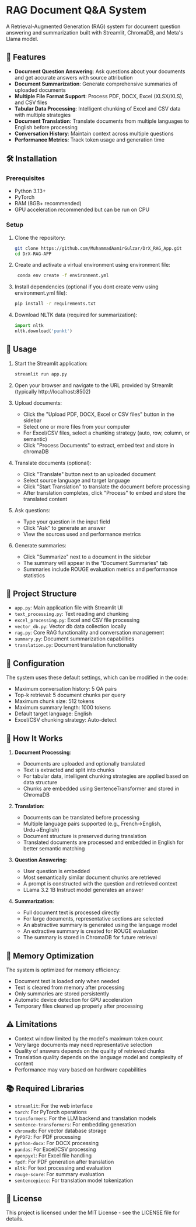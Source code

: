 # RAG Document Q&A System

A Retrieval-Augmented Generation (RAG) system for document question answering and summarization built with Streamlit, ChromaDB, and Meta's Llama model.

## 🌟 Features

- **Document Question Answering**: Ask questions about your documents and get accurate answers with source attribution
- **Document Summarization**: Generate comprehensive summaries of uploaded documents
- **Multiple File Format Support**: Process PDF, DOCX, Excel (XLSX/XLS), and CSV files
- **Tabular Data Processing**: Intelligent chunking of Excel and CSV data with multiple strategies
- **Document Translation**: Translate documents from multiple languages to English before processing
- **Conversation History**: Maintain context across multiple questions
- **Performance Metrics**: Track token usage and generation time

## 🛠️ Installation

### Prerequisites

- Python 3.13+
- PyTorch
- RAM (8GB+ recommended)
- GPU acceleration recommended but can be run on CPU

### Setup

1. Clone the repository:
   ```bash
   git clone https://github.com/MuhammadAamirGulzar/DrX_RAG_App.git
   cd DrX-RAG-APP
   ```

2. Create and activate a virtual environment using environment file:
   ```bash
    conda env create -f environment.yml
   ```

3. Install dependencies (optional if you dont create venv using environment.yml file):
   ```bash
   pip install -r requirements.txt
   ```

4. Download NLTK data (required for summarization):
   ```python
   import nltk
   nltk.download('punkt')
   ```

## 🚀 Usage

1. Start the Streamlit application:
   ```bash
   streamlit run app.py
   ```

2. Open your browser and navigate to the URL provided by Streamlit (typically http://localhost:8502)

3. Upload documents:
   - Click the "Upload PDF, DOCX, Excel or CSV files" button in the sidebar
   - Select one or more files from your computer
   - For Excel/CSV files, select a chunking strategy (auto, row, column, or semantic)
   - Click "Process Documents" to extract, embed text and store in chromaDB

4. Translate documents (optional):
   - Click "Translate" button next to an uploaded document
   - Select source language and target language
   - Click "Start Translation" to translate the document before processing
   - After translation completes, click "Process" to embed and store the translated content

5. Ask questions:
   - Type your question in the input field
   - Click "Ask" to generate an answer
   - View the sources used and performance metrics

6. Generate summaries:
   - Click "Summarize" next to a document in the sidebar
   - The summary will appear in the "Document Summaries" tab
   - Summaries include ROUGE evaluation metrics and performance statistics

## 🧩 Project Structure

- `app.py`: Main application file with Streamlit UI
- `text_processing.py`: Text reading and chunking
- `excel_processing.py`: Excel and CSV file processing
- `vector_db.py`: Vector db data collection locally
- `rag.py`: Core RAG functionality and conversation management
- `summary.py`: Document summarization capabilities
- `translation.py`: Document translation functionality

## 🔧 Configuration

The system uses these default settings, which can be modified in the code:

- Maximum conversation history: 5 QA pairs
- Top-k retrieval: 5 document chunks per query
- Maximum chunk size: 512 tokens
- Maximum summary length: 1000 tokens
- Default target language: English
- Excel/CSV chunking strategy: Auto-detect

## 🤔 How It Works

1. **Document Processing**:
   - Documents are uploaded and optionally translated
   - Text is extracted and split into chunks
   - For tabular data, intelligent chunking strategies are applied based on data structure
   - Chunks are embedded using SentenceTransformer and stored in ChromaDB

2. **Translation**:
   - Documents can be translated before processing
   - Multiple language pairs supported (e.g., French→English, Urdu→English)
   - Document structure is preserved during translation
   - Translated documents are processed and embedded in English for better semantic matching

3. **Question Answering**:
   - User question is embedded
   - Most semantically similar document chunks are retrieved
   - A prompt is constructed with the question and retrieved context
   - LLama 3.2 1B Instruct model generates an answer

4. **Summarization**:
   - Full document text is processed directly
   - For large documents, representative sections are selected
   - An abstractive summary is generated using the language model
   - An extractive summary is created for ROUGE evaluation
   - The summary is stored in ChromaDB for future retrieval

## 🔄 Memory Optimization

The system is optimized for memory efficiency:
- Document text is loaded only when needed
- Text is cleared from memory after processing
- Only summaries are stored persistently
- Automatic device detection for GPU acceleration
- Temporary files cleaned up properly after processing

## ⚠️ Limitations

- Context window limited by the model's maximum token count
- Very large documents may need representative selection
- Quality of answers depends on the quality of retrieved chunks
- Translation quality depends on the language model and complexity of content
- Performance may vary based on hardware capabilities

## 📚 Required Libraries

- `streamlit`: For the web interface
- `torch`: For PyTorch operations
- `transformers`: For the LLM backend and translation models
- `sentence-transformers`: For embedding generation
- `chromadb`: For vector database storage
- `PyPDF2`: For PDF processing
- `python-docx`: For DOCX processing
- `pandas`: For Excel/CSV processing
- `openpyxl`: For Excel file handling
- `fpdf`: For PDF generation after translation
- `nltk`: For text processing and evaluation
- `rouge-score`: For summary evaluation
- `sentencepiece`: For translation model tokenization

## 📄 License

This project is licensed under the MIT License - see the LICENSE file for details.